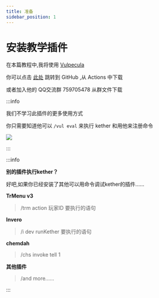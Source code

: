 ```yaml
---
title: 准备
sidebar_position: 1
---
```


# 安装教学插件

在本篇教程中,我将使用 [Vulpecula](https://www.yuque.com/lanscarlos/vulpecula-wiki-v2)

你可以点击 [此处](https://github.com/Lanscarlos/Vulpecula) 跳转到 GitHub ,从 Actions 中下载

或者加入他的 QQ交流群 759705478 从群文件下载

:::info

我们不学习此插件的更多使用方式

你只需要知道他可以 `/vul eval` 来执行 kether 和用他来注册命令

![](_images/vul-tell.png)

:::

:::info

**别的插件执行kether？**

好吧,如果你已经安装了其他可以用命令调试kether的插件......

**TrMenu v3**

> /trm action 玩家ID 要执行的语句

**Invero**

> /i dev runKether 要执行的语句

**chemdah**

> /chs invoke tell 1

**其他插件**

> /and more......

:::

